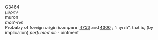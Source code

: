 G3464  
μύρον  
muron  
*moo‘-ron*  
Probably of foreign origin (compare \[[4753](h4753) and [4666](g4666) ;
“myrrh”, that is, (by implication) *perfumed* *oil:* - ointment.  
